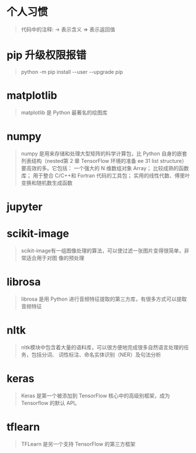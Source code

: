 # 个人习惯
> 代码中的注释:
> -> 表示含义
> => 表示返回值

# pip 升级权限报错
> python -m pip install --user --upgrade pip

# matplotlib
> matplotlib 是 Python 最著名的绘图库

# numpy
> numpy 是用来存储和处理大型矩阵的科学计算包，比 Python 自身的嵌套列表结构（nested第 2 章 TensorFlow 环境的准备 ee 31
list structure）要高效的多。它包括：
> 一个强大的 N 维数组对象 Array；
> 比较成熟的函数库；
> 用于整合 C/C++和 Fortran 代码的工具包；
> 实用的线性代数、傅里叶变换和随机数生成函数

# jupyter

# scikit-image
> scikit-image有一组图像处理的算法，可以使过滤一张图片变得很简单，非常适合用于对图
像的预处理

# librosa
> librosa 是用 Python 进行音频特征提取的第三方库，有很多方式可以提取音频特征

# nltk
> nltk模块中包含着大量的语料库，可以很方便地完成很多自然语言处理的任务，包括分词、
词性标注、命名实体识别（NER）及句法分析

# keras
> Keras 是第一个被添加到 TensorFlow 核心中的高级别框架，成为 Tensorflow 的默认 API。

# tflearn
> TFLearn 是另一个支持 TensorFlow 的第三方框架

